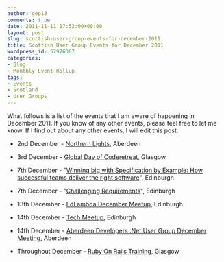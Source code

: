 ```yaml
---
author: gep13
comments: true
date: 2011-11-11 17:52:00+00:00
layout: post
slug: scottish-user-group-events-for-december-2011
title: Scottish User Group Events for December 2011
wordpress_id: 52976387
categories:
- Blog
- Monthly Event Rollup
tags:
- Events
- Scotland
- User Groups
---
```


What follows is a list of the events that I am aware of happening in December 2011. If you know of any other events, please feel free to let me know. If I find out about any other events, I will edit this post.






  * 2nd December - [Northern Lights](http://northern-lights.heroku.com/), Aberdeen


  * 3rd December - [Global Day of Coderetreat](http://www.eventbrite.com/event/2471949668), Glasgow


  * 7th December - "[Winning big with Specification by Example: How successful teams deliver the right software](http://edinburgh.bcs.org.uk/courses/specification_by_example.htm)", Edinburgh


  * 7th December - "[Challenging Requirements](http://edinburgh.bcs.org.uk/events/2011-12/111207.htm)", Edinburgh


  * 13th December - [EdLambda December Meetup](http://www.edlambda.co.uk/coming-up/decembermeetup-13122011), Edinburgh


  * 14th December - [Tech Meetup](http://techmeetup.co.uk/), Edinburgh


  * 14th December - [Aberdeen Developers .Net User Group December Meeting](http://adnuguk-dec2011.eventbrite.com/?ref=ebtn), Aberdeen


  * Throughout December - [Ruby On Rails Training](http://www.glasgowtechnet.com/events/39464772/?eventId=39464772&action=detail), Glasgow


